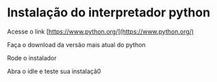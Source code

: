# Instalação do interpretador python

Acesse o link [https://www.python.org/](https://www.python.org/)

Faça o download da versão mais atual do python

Rode o instalador

Abra o idle e teste sua instalaçã0
